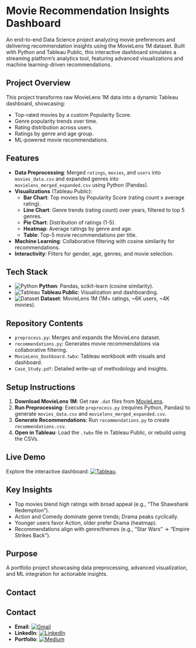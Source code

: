 # Movie Recommendation Insights Dashboard

An end-to-end Data Science project analyzing movie preferences and delivering recommendation insights using the MovieLens 1M dataset. Built with Python and Tableau Public, this interactive dashboard simulates a streaming platform’s analytics tool, featuring advanced visualizations and machine learning-driven recommendations.

## Project Overview

This project transforms raw MovieLens 1M data into a dynamic Tableau dashboard, showcasing:
- Top-rated movies by a custom Popularity Score.
- Genre popularity trends over time.
- Rating distribution across users.
- Ratings by genre and age group.
- ML-powered movie recommendations.

## Features

- **Data Preprocessing**: Merged `ratings`, `movies`, and `users` into `movies_data.csv` and expanded genres into `movielens_merged_expanded.csv` using Python (Pandas).
- **Visualizations** (Tableau Public):
  - **Bar Chart**: Top movies by Popularity Score (rating count x average rating).
  - **Line Chart**: Genre trends (rating count) over years, filtered to top 5 genres.
  - **Pie Chart**: Distribution of ratings (1-5).
  - **Heatmap**: Average ratings by genre and age.
  - **Table**: Top-5 movie recommendations per title.
- **Machine Learning**: Collaborative filtering with cosine similarity for recommendations.
- **Interactivity**: Filters for gender, age, genres, and movie selection.

## Tech Stack 

- ![Python](https://img.shields.io/badge/-Python-blue?style=flat&logo=python&logoColor=white) **Python**: Pandas, scikit-learn (cosine similarity).
- ![Tableau](https://img.shields.io/badge/-Tableau-E97627?style=flat&logo=tableau&logoColor=white) **Tableau Public**: Visualization and dashboarding.
- ![Dataset](https://img.shields.io/badge/-Dataset-FF6F00?style=flat&logo=database&logoColor=white) **Dataset**: MovieLens 1M (1M+ ratings, ~6K users, ~4K movies).

## Repository Contents

- `preprocess.py`: Merges and expands the MovieLens dataset.
- `recommendations.py`: Generates movie recommendations via collaborative filtering.
- `MovieLens_Dashboard.twbx`: Tableau workbook with visuals and dashboard.
- `Case_Study.pdf`: Detailed write-up of methodology and insights.

## Setup Instructions

1. **Download MovieLens 1M**: Get raw `.dat` files from [MovieLens](https://grouplens.org/datasets/movielens/1m/).
2. **Run Preprocessing**: Execute `preprocess.py` (requires Python, Pandas) to generate `movies_data.csv` and `movielens_merged_expanded.csv`.
3. **Generate Recommendations**: Run `recommendations.py` to create `recommendations.csv`.
4. **Open in Tableau**: Load the `.twbx` file in Tableau Public, or rebuild using the CSVs.

## Live Demo

Explore the interactive dashboard: [![Tableau](https://img.icons8.com/?size=100&id=9Kvi1p1F0tUo&format=png&color=000000)](https://public.tableau.com/app/profile/prasang.biyani/viz/movies_recommendation/Dashboard1?publish=yes).

## Key Insights

- Top movies blend high ratings with broad appeal (e.g., “The Shawshank Redemption”).
- Action and Comedy dominate genre trends; Drama peaks cyclically.
- Younger users favor Action, older prefer Drama (heatmap).
- Recommendations align with genre/themes (e.g., “Star Wars” → “Empire Strikes Back”).

## Purpose

A portfolio project showcasing data preprocessing, advanced visualization, and ML integration for actionable insights.

## Contact

## Contact

- **Email**: [![Gmail](https://img.shields.io/badge/-Gmail-red?style=flat&logo=gmail&logoColor=white)](mailto:biyaniprasang@gmail.com)
- **LinkedIn**: [![LinkedIn](https://img.shields.io/badge/-LinkedIn-blue?style=flat&logo=linkedin&logoColor=white)](https://www.linkedin.com/in/prasangbiyani/)
- **Portfolio**: [![Medium](https://img.shields.io/badge/Medium-12100E?style=for-the-badge&logo=medium&logoColor=white)](https://medium.com/@biyaniprasang)
